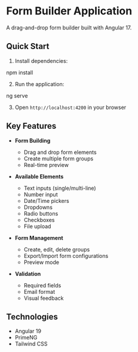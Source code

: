# Form Builder Application

A drag-and-drop form builder built with Angular 17.

## Quick Start

1. Install dependencies:

npm install


2. Run the application:

ng serve


3. Open `http://localhost:4200` in your browser

## Key Features

- **Form Building**
  - Drag and drop form elements
  - Create multiple form groups
  - Real-time preview

- **Available Elements**
  - Text inputs (single/multi-line)
  - Number input
  - Date/Time pickers
  - Dropdowns
  - Radio buttons
  - Checkboxes
  - File upload

- **Form Management**
  - Create, edit, delete groups
  - Export/Import form configurations
  - Preview mode

- **Validation**
  - Required fields
  - Email format
  - Visual feedback

## Technologies

- Angular 19
- PrimeNG
- Tailwind CSS
